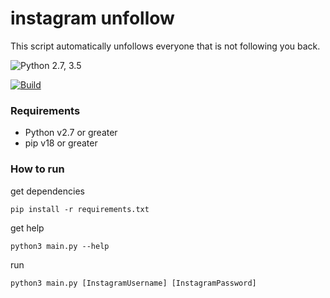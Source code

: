 # instagram unfollow

This script automatically unfollows everyone that is not following you back.

![Python 2.7, 3.5](https://img.shields.io/badge/Python-2.7%2C%203.5-3776ab.svg?maxAge=2592000)


[![Build](https://www.buymeacoffee.com/assets/img/custom_images/yellow_img.png)](https://www.buymeacoffee.com/kUBebFI)
### Requirements ###

* Python v2.7 or greater
* pip v18 or greater


### How to run ###

get dependencies

``pip install -r requirements.txt``

get help

``python3 main.py --help``

run

``python3 main.py [InstagramUsername] [InstagramPassword]``